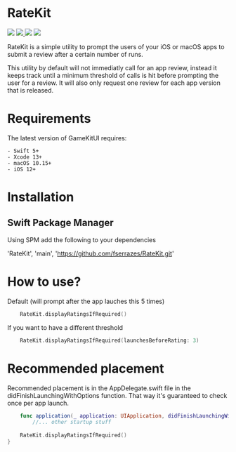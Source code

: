 # RateKit

<p>
    <img src="https://github.com/fserrazes/RateKit/actions/workflows/CI.yml/badge.svg" />
    <a href="https://github.com/apple/swift-package-manager">
      <img src="https://img.shields.io/badge/spm-compatible-brightgreen.svg?style=flat" />
    </a>
    <img src="https://img.shields.io/badge/iOS-12.0+-orange.svg" />
    <img src="https://img.shields.io/badge/macOs-10.15+-orange.svg" />
</p>

RateKit is a simple utility to prompt the users of your iOS or macOS apps to submit a review after a certain number of runs.

This utility by default will not immediatly call for an app review, instead it keeps track until a minimum threshold of calls is hit before prompting the user for a review. It will also only request one review for each app version that is released.

# Requirements

The latest version of GameKitUI requires:

    - Swift 5+
    - Xcode 13+
    - macOS 10.15+
    - iOS 12+

# Installation

## Swift Package Manager

Using SPM add the following to your dependencies

'RateKit', 'main', 'https://github.com/fserrazes/RateKit.git'

# How to use? 

Default (will prompt after the app lauches this 5 times)

```swift
    RateKit.displayRatingsIfRequired()
```

If you want to have a different threshold

```swift
    RateKit.displayRatingsIfRequired(launchesBeforeRating: 3)

```

# Recommended placement

Recommended placement is in the AppDelegate.swift file in the didFinishLaunchingWithOptions function. That way it's guaranteed to check once per app launch.

```swift
    func application(_ application: UIApplication, didFinishLaunchingWithOptions launchOptions: [UIApplication.LaunchOptionsKey: Any]?) -> Bool {
        //... other startup stuff
        
    RateKit.displayRatingsIfRequired()
}
```
